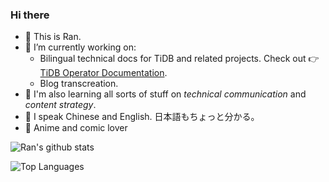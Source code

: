 ### Hi there

- 💬 This is Ran.
- 📝 I’m currently working on:
  - Bilingual technical docs for TiDB and related projects. Check out 👉[TiDB Operator Documentation](https://github.com/pingcap/docs-tidb-operator).
  - Blog transcreation.
- 🔭 I'm also learning all sorts of stuff on *technical communication* and *content strategy*.
- 📢 I speak Chinese and English. 日本語もちょっと分かる。
- 👻 Anime and comic lover

![Ran's github stats](https://github-readme-stats.vercel.app/api?username=ran-huang&show_icons=true&count_private=true&hide=stars&theme=buefy)

![Top Languages](https://github-readme-stats.vercel.app/api/top-langs/?username=ran-huang&langs_count=4&layout=compact)
